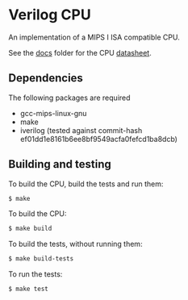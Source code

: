# Verilog CPU

An implementation of a MIPS I ISA compatible CPU.

See the [docs](./docs/) folder for the CPU [datasheet](./docs/datasheet.pdf).

## Dependencies

The following packages are required

- gcc-mips-linux-gnu
- make
- iverilog (tested against commit-hash ef01dd1e8161b6ee8bf9549acfa0fefcd1ba8dcb)

## Building and testing

To build the CPU, build the tests and run them:

```bash
$ make
```

To build the CPU:

```bash
$ make build
```

To build the tests, without running them:

```bash
$ make build-tests
```

To run the tests:

```bash
$ make test
```
